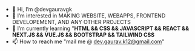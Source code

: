 - 👋 Hi, I’m @devgauravgk
- 👀 I’m interested in MAKING WEBSITE, WEBAPPS, FRONTEND DEVELOPEMENT, AND ANY OTHER PROJECTS
- 🌱 I’m currently learning "<strong>HTML && CSS && JAVASCRIPT && REACT && NEXT.JS && VUE.JS && BOOTSTRAP && TAILWIND CSS</strong> 
- 📫 How to reach me "mail me @ dev.gaurav.k12@gmail.com"

<!---
devgauravgk/devgauravgk is a ✨ special ✨ repository because its `README.md` (this file) appears on your GitHub profile.
You can click the Preview link to take a look at your changes.
--->
